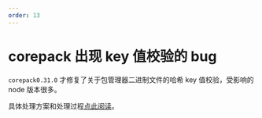 ```yaml
---
order: 13
---
```


# corepack 出现 key 值校验的 bug

`corepack0.31.0` 才修复了关于包管理器二进制文件的哈希 key 值校验，受影响的 node 版本很多。

具体处理方案和处理过程[点此阅读](../corepack/index.md)。
